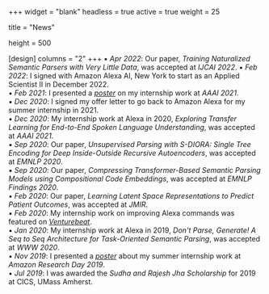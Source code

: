 +++
widget = "blank"
headless = true
active = true
weight = 25

title = "News"

height = 500

[design]
  columns = "2"
+++
:black_small_square: *Apr 2022*: Our paper, *Training Naturalized Semantic Parsers with Very Little Data*, was accepted at *IJCAI 2022*. 
:black_small_square: *Feb 2022*: I signed with Amazon Alexa AI, New York to start as an Applied Scientist II in December 2022.  
:black_small_square: *Feb 2021*: I presented a *[poster](https://subendhurongali.netlify.app/files/aaai_atat_poster.pdf)* on my internship work at *AAAI 2021*.  
:black_small_square: *Dec 2020*: I signed my offer letter to go back to Amazon Alexa for my summer internship in 2021.  
:black_small_square: *Dec 2020*: My internship work at Alexa in 2020, *Exploring Transfer Learning for End-to-End Spoken Language Understanding*, was accepted at *AAAI 2021*.  
:black_small_square: *Sep 2020*: Our paper, *Unsupervised Parsing with S-DIORA: Single Tree Encoding for Deep Inside-Outside Recursive Autoencoders*, was accepted at *EMNLP 2020*.  
:black_small_square: *Sep 2020*: Our paper, *Compressing Transformer-Based Semantic Parsing Models using Compositional Code Embeddings*, was accepted at *EMNLP Findings 2020*.  
:black_small_square: *Feb 2020*: Our paper, *Learning Latent Space Representations to Predict Patient Outcomes*, was accepted at *JMIR*.  
:black_small_square: *Feb 2020*: My internship work on improving Alexa commands was featured on *[Venturebeat](https://venturebeat.com/2020/02/05/amazon-researchers-improve-alexas-ability-to-parse-commands/)*.  
:black_small_square: *Jan 2020*: My internship work at Alexa in 2019, *Don't Parse, Generate! A Seq to Seq Architecture for Task-Oriented Semantic Parsing*, was accepted at *WWW 2020*.  
:black_small_square: *Nov 2019*: I presented a *[poster](https://subendhurongali.netlify.app/files/ard_poster.pdf)* about my summer internship work at *Amazon Research Day 2019*.  
:black_small_square: *Jul 2019*: I was awarded the *Sudha and Rajesh Jha Scholarship* for 2019 at CICS, UMass Amherst.